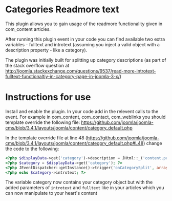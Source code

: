 Categories Readmore text
========

This plugin allows you to gain usage of the readmore functionality given in com_content articles.

After running this plugin event in your code you can find available two extra variables - fulltext and introtext (assuming you inject a valid object with a description property - like a category).

The plugin was initially built for splitting up category descriptions (as part of the stack overflow question at http://joomla.stackexchange.com/questions/9537/read-more-introtext-fulltext-functionaltiy-in-category-page-in-joomla-3-x/)

Instructions for use
=========

Install and enable the plugin. In your code add in the relevent calls to the event. For example in com_content, com_contact, com_weblinks you should template override the following file: https://github.com/joomla/joomla-cms/blob/3.4.1/layouts/joomla/content/category_default.php

In the template override file at line 48 (https://github.com/joomla/joomla-cms/blob/3.4.1/layouts/joomla/content/category_default.php#L48) change the code to the following:

```php
<?php $displayData->get('category')->description = JHtml::_('content.prepare', $displayData->get('category')->description, '', $extension . '.category'); ?>
<?php $category = $displayData->get('category'); ?>
<?php JEventDispatcher::getInstance()->trigger('onCategorySplit', array(&$category)); ?>
<?php echo $category->introtext; ?>
```

The variable category now contains your category object but with the added parameters of ```introtext``` and ```fulltext``` like in your articles which you can now manipulate to your heart's content